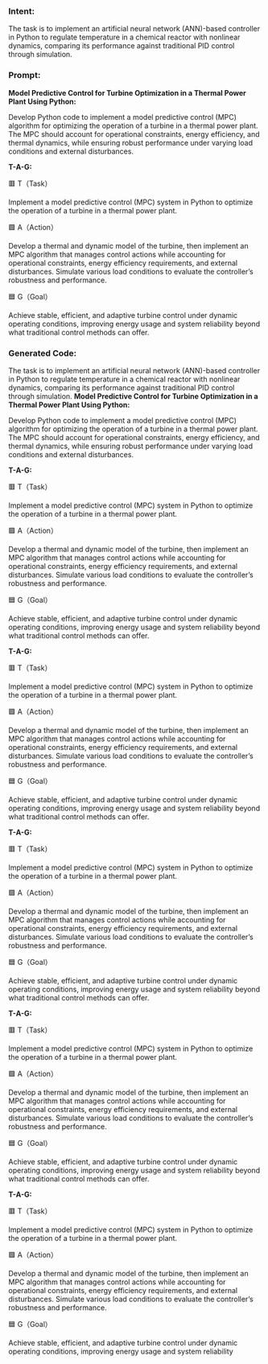 ### Intent:
The task is to implement an artificial neural network (ANN)-based controller in Python to regulate temperature in a chemical reactor with nonlinear dynamics, comparing its performance against traditional PID control through simulation.

### Prompt:
**Model Predictive Control for Turbine Optimization in a Thermal Power Plant Using Python:**

Develop Python code to implement a model predictive control (MPC) algorithm for optimizing the operation of a turbine in a thermal power plant. The MPC should account for operational constraints, energy efficiency, and thermal dynamics, while ensuring robust performance under varying load conditions and external disturbances.

**T-A-G:**

🟥 T（Task）

Implement a model predictive control (MPC) system in Python to optimize the operation of a turbine in a thermal power plant.

🟩 A（Action）

Develop a thermal and dynamic model of the turbine, then implement an MPC algorithm that manages control actions while accounting for operational constraints, energy efficiency requirements, and external disturbances. Simulate various load conditions to evaluate the controller’s robustness and performance.

🟦 G（Goal）

Achieve stable, efficient, and adaptive turbine control under dynamic operating conditions, improving energy usage and system reliability beyond what traditional control methods can offer.

### Generated Code:
The task is to implement an artificial neural network (ANN)-based controller in Python to regulate temperature in a chemical reactor with nonlinear dynamics, comparing its performance against traditional PID control through simulation.
**Model Predictive Control for Turbine Optimization in a Thermal Power Plant Using Python:**

Develop Python code to implement a model predictive control (MPC) algorithm for optimizing the operation of a turbine in a thermal power plant. The MPC should account for operational constraints, energy efficiency, and thermal dynamics, while ensuring robust performance under varying load conditions and external disturbances.

**T-A-G:**

🟥 T（Task）

Implement a model predictive control (MPC) system in Python to optimize the operation of a turbine in a thermal power plant.

🟩 A（Action）

Develop a thermal and dynamic model of the turbine, then implement an MPC algorithm that manages control actions while accounting for operational constraints, energy efficiency requirements, and external disturbances. Simulate various load conditions to evaluate the controller’s robustness and performance.

🟦 G（Goal）

Achieve stable, efficient, and adaptive turbine control under dynamic operating conditions, improving energy usage and system reliability beyond what traditional control methods can offer.

**T-A-G:**

🟥 T（Task）

Implement a model predictive control (MPC) system in Python to optimize the operation of a turbine in a thermal power plant.

🟩 A（Action）

Develop a thermal and dynamic model of the turbine, then implement an MPC algorithm that manages control actions while accounting for operational constraints, energy efficiency requirements, and external disturbances. Simulate various load conditions to evaluate the controller’s robustness and performance.

🟦 G（Goal）

Achieve stable, efficient, and adaptive turbine control under dynamic operating conditions, improving energy usage and system reliability beyond what traditional control methods can offer.

**T-A-G:**

🟥 T（Task）

Implement a model predictive control (MPC) system in Python to optimize the operation of a turbine in a thermal power plant.

🟩 A（Action）

Develop a thermal and dynamic model of the turbine, then implement an MPC algorithm that manages control actions while accounting for operational constraints, energy efficiency requirements, and external disturbances. Simulate various load conditions to evaluate the controller’s robustness and performance.

🟦 G（Goal）

Achieve stable, efficient, and adaptive turbine control under dynamic operating conditions, improving energy usage and system reliability beyond what traditional control methods can offer.

**T-A-G:**

🟥 T（Task）

Implement a model predictive control (MPC) system in Python to optimize the operation of a turbine in a thermal power plant.

🟩 A（Action）

Develop a thermal and dynamic model of the turbine, then implement an MPC algorithm that manages control actions while accounting for operational constraints, energy efficiency requirements, and external disturbances. Simulate various load conditions to evaluate the controller’s robustness and performance.

🟦 G（Goal）

Achieve stable, efficient, and adaptive turbine control under dynamic operating conditions, improving energy usage and system reliability beyond what traditional control methods can offer.

**T-A-G:**

🟥 T（Task）

Implement a model predictive control (MPC) system in Python to optimize the operation of a turbine in a thermal power plant.

🟩 A（Action）

Develop a thermal and dynamic model of the turbine, then implement an MPC algorithm that manages control actions while accounting for operational constraints, energy efficiency requirements, and external disturbances. Simulate various load conditions to evaluate the controller’s robustness and performance.

🟦 G（Goal）

Achieve stable, efficient, and adaptive turbine control under dynamic operating conditions, improving energy usage and system reliability
